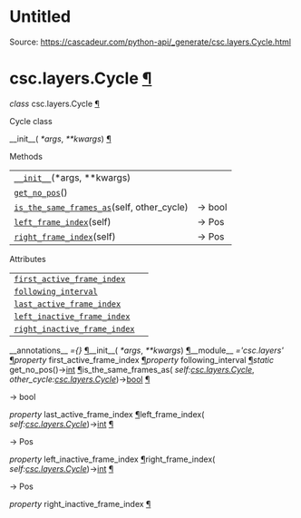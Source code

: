 # Untitled

Source: https://cascadeur.com/python-api/_generate/csc.layers.Cycle.html

# csc.layers.Cycle [¶](https://cascadeur.com/python-api/_generate/csc.layers.Cycle.html\#csc-layers-cycle "Permalink to this heading")

_class_ csc.layers.Cycle [¶](https://cascadeur.com/python-api/_generate/csc.layers.Cycle.html#csc.layers.Cycle "Permalink to this definition")

Cycle class

\_\_init\_\_( _\*args_, _\*\*kwargs_) [¶](https://cascadeur.com/python-api/_generate/csc.layers.Cycle.html#csc.layers.Cycle.__init__ "Permalink to this definition")

Methods

|     |     |
| --- | --- |
| [`__init__`](https://cascadeur.com/python-api/csc.html#csc.layers.Cycle.__init__ "csc.layers.Cycle.__init__")(\*args, \*\*kwargs) |  |
| [`get_no_pos`](https://cascadeur.com/python-api/csc.html#csc.layers.Cycle.get_no_pos "csc.layers.Cycle.get_no_pos")() |  |
| [`is_the_same_frames_as`](https://cascadeur.com/python-api/csc.html#csc.layers.Cycle.is_the_same_frames_as "csc.layers.Cycle.is_the_same_frames_as")(self, other\_cycle) | -\> bool |
| [`left_frame_index`](https://cascadeur.com/python-api/csc.html#csc.layers.Cycle.left_frame_index "csc.layers.Cycle.left_frame_index")(self) | -\> Pos |
| [`right_frame_index`](https://cascadeur.com/python-api/csc.html#csc.layers.Cycle.right_frame_index "csc.layers.Cycle.right_frame_index")(self) | -\> Pos |

Attributes

|     |     |
| --- | --- |
| [`first_active_frame_index`](https://cascadeur.com/python-api/csc.html#csc.layers.Cycle.first_active_frame_index "csc.layers.Cycle.first_active_frame_index") |  |
| [`following_interval`](https://cascadeur.com/python-api/csc.html#csc.layers.Cycle.following_interval "csc.layers.Cycle.following_interval") |  |
| [`last_active_frame_index`](https://cascadeur.com/python-api/csc.html#csc.layers.Cycle.last_active_frame_index "csc.layers.Cycle.last_active_frame_index") |  |
| [`left_inactive_frame_index`](https://cascadeur.com/python-api/csc.html#csc.layers.Cycle.left_inactive_frame_index "csc.layers.Cycle.left_inactive_frame_index") |  |
| [`right_inactive_frame_index`](https://cascadeur.com/python-api/csc.html#csc.layers.Cycle.right_inactive_frame_index "csc.layers.Cycle.right_inactive_frame_index") |  |

\_\_annotations\_\_ _={}_ [¶](https://cascadeur.com/python-api/_generate/csc.layers.Cycle.html#csc.layers.Cycle.__annotations__ "Permalink to this definition")\_\_init\_\_( _\*args_, _\*\*kwargs_) [¶](https://cascadeur.com/python-api/_generate/csc.layers.Cycle.html#id0 "Permalink to this definition")\_\_module\_\_ _='csc.layers'_ [¶](https://cascadeur.com/python-api/_generate/csc.layers.Cycle.html#csc.layers.Cycle.__module__ "Permalink to this definition")_property_ first\_active\_frame\_index [¶](https://cascadeur.com/python-api/_generate/csc.layers.Cycle.html#csc.layers.Cycle.first_active_frame_index "Permalink to this definition")_property_ following\_interval [¶](https://cascadeur.com/python-api/_generate/csc.layers.Cycle.html#csc.layers.Cycle.following_interval "Permalink to this definition")_static_ get\_no\_pos()→[int](https://docs.python.org/3/library/functions.html#int "(in Python v3.13)") [¶](https://cascadeur.com/python-api/_generate/csc.layers.Cycle.html#csc.layers.Cycle.get_no_pos "Permalink to this definition")is\_the\_same\_frames\_as( _self:[csc.layers.Cycle](https://cascadeur.com/python-api/csc.html#csc.layers.Cycle "csc.layers.Cycle")_, _other\_cycle:[csc.layers.Cycle](https://cascadeur.com/python-api/csc.html#csc.layers.Cycle "csc.layers.Cycle")_)→[bool](https://docs.python.org/3/library/functions.html#bool "(in Python v3.13)") [¶](https://cascadeur.com/python-api/_generate/csc.layers.Cycle.html#csc.layers.Cycle.is_the_same_frames_as "Permalink to this definition")

-\> bool

_property_ last\_active\_frame\_index [¶](https://cascadeur.com/python-api/_generate/csc.layers.Cycle.html#csc.layers.Cycle.last_active_frame_index "Permalink to this definition")left\_frame\_index( _self:[csc.layers.Cycle](https://cascadeur.com/python-api/csc.html#csc.layers.Cycle "csc.layers.Cycle")_)→[int](https://docs.python.org/3/library/functions.html#int "(in Python v3.13)") [¶](https://cascadeur.com/python-api/_generate/csc.layers.Cycle.html#csc.layers.Cycle.left_frame_index "Permalink to this definition")

-\> Pos

_property_ left\_inactive\_frame\_index [¶](https://cascadeur.com/python-api/_generate/csc.layers.Cycle.html#csc.layers.Cycle.left_inactive_frame_index "Permalink to this definition")right\_frame\_index( _self:[csc.layers.Cycle](https://cascadeur.com/python-api/csc.html#csc.layers.Cycle "csc.layers.Cycle")_)→[int](https://docs.python.org/3/library/functions.html#int "(in Python v3.13)") [¶](https://cascadeur.com/python-api/_generate/csc.layers.Cycle.html#csc.layers.Cycle.right_frame_index "Permalink to this definition")

-\> Pos

_property_ right\_inactive\_frame\_index [¶](https://cascadeur.com/python-api/_generate/csc.layers.Cycle.html#csc.layers.Cycle.right_inactive_frame_index "Permalink to this definition")